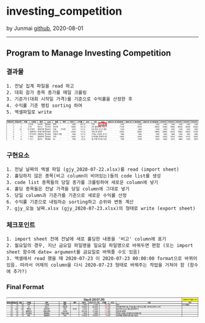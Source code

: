 # investing_competition
by Junmai [github](https://github.com/jonas-jun/investing_competition), 2020-08-01
***
Program to Manage Investing Competition
---

### 결과물

    1. 전날 집계 파일을 read 하고
    2. 대회 참가 종목 종가를 매일 크롤링
    3. 기준가(대회 시작일 가격)를 기준으로 수익률을 산정한 후
    4. 수익률 기준 랭킹 sorting 하여
    5. 엑셀파일로 write

![stock_result.jpg](./img/stock_result.jpg)
  
### 구현요소

    1. 전날 날짜의 엑셀 파일 (gjy_2020-07-22.xlsx)를 read (import sheet)
    2. 홀딩하지 않은 종목(비고 column이 비어있는)들의 code list를 생성
    3. code list 종목들의 당일 종가를 크롤링하여 새로운 column에 넣기
    4. 홀딩 종목들은 전날 가격을 당일 column에 그대로 넣기
    5. 당일 column과 기준가를 기준으로 새로운 수익률 산정
    6. 수익률 기준으로 내림차순 sorting하고 순위와 변동 계산
    7. gjy_오늘 날짜.xlsx (gjy_2020-07-23.xlsx)의 형태로 write (export sheet)

### 체크포인트

    1. import sheet 전에 전날에 새로 홀딩한 내용을 '비고' column에 표기
    2. 월요일의 경우, 지난 금요일 파일명을 일요일 파일명으로 바꿔두면 편함 (또는 import sheet 함수에 date= argument를 금요일로 바꿔줄 수도 있음)
    3. 엑셀에서 read 했을 때 2020-07-23 이 2020-07-23 00:00:00 format으로 바뀌어 있음. 따라서 어제의 column을 다시 2020-07-23 형태로 바꿔주는 작업을 거쳐야 함 (함수에 추가?)

### Final Format
![result_format](./img/result_format.jpg)
